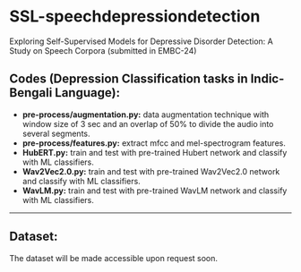# SSL-speechdepressiondetection

Exploring Self-Supervised Models for Depressive Disorder Detection: A Study on Speech Corpora (submitted in EMBC-24)


Codes (Depression Classification tasks in Indic-Bengali Language):
---
- **pre-process/augmentation.py:** data augmentation technique with window size of 3 sec and an overlap of 50% to divide the audio into several segments.
- **pre-process/features.py:** extract mfcc and mel-spectrogram features.
-  **HubERT.py:** train and test with pre-trained Hubert network and classify with ML classifiers.
-  **Wav2Vec2.0.py:** train and test with pre-trained Wav2Vec2.0 network and classify with ML classifiers.
-  **WavLM.py:** train and test with pre-trained WavLM network and classify with ML classifiers.

---
Dataset:
---
The dataset will be made accessible upon request soon.
